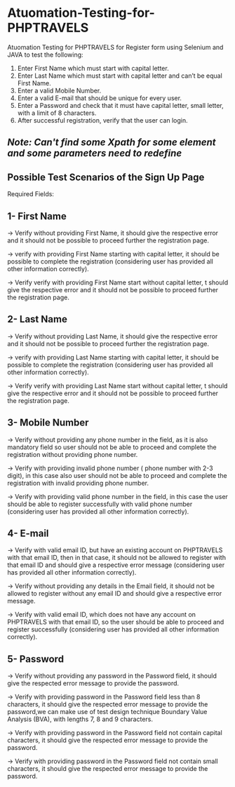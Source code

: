 # Atuomation-Testing-for-PHPTRAVELS
Atuomation Testing for PHPTRAVELS for Register form 
using Selenium and JAVA to test the following:
1. Enter First Name which must start with capital letter.
2. Enter Last Name which must start with capital letter and can’t be equal First Name.
3. Enter a valid Mobile Number.
4. Enter a valid E-mail that should be unique for every user.
5. Enter a Password and check that it must have capital letter, small letter, with a limit of 8
characters.
6. After successful registration, verify that the user can login.

*****Note: Can't find some Xpath for some element and some parameters need to redefine*****
-------------------------------------------------------------------------------------------------------------
Possible Test Scenarios of the Sign Up Page
---------------------------------------------

Required Fields:

1- First Name
----------
→ Verify without providing First Name, it should give the respective error and it should not be possible to proceed further the registration page.

→ verify with providing First Name starting with capital letter, it should be possible to complete the registration (considering user has provided all other information correctly).

→ Verify verify with providing First Name start without capital letter, t should give the respective error and it should not be possible to proceed further the registration page.


2- Last Name
----------
→ Verify without providing Last Name, it should give the respective error and it should not be possible to proceed further the registration page.

→ verify with providing Last Name starting with capital letter, it should be possible to complete the registration (considering user has provided all other information correctly).

→ Verify verify with providing Last Name start without capital letter, t should give the respective error and it should not be possible to proceed further the registration page.


3- Mobile Number
---------------
→ Verify without providing any phone number in the field, as it is also mandatory field so user should not be able to proceed and complete the registration without providing phone number.

→ Verify with providing invalid phone number ( phone number with 2-3 digit), in this case also user should not be able to proceed and complete the registration with invalid providing phone number.

→ Verify with providing valid phone number in the field, in this case the user should be able to register successfully with valid phone number (considering user has provided all other information correctly).


4- E-mail
-----------
→ Verify with valid email ID, but have an existing account on PHPTRAVELS with that email ID, then in that case, it should not be allowed to register with that email ID and should give a respective error message (considering user has provided all other information correctly).

→ Verify without providing any details in the Email field, it should not be allowed to register without any email ID and should give a respective error message.

→ Verify with valid email ID, which does not have any account on PHPTRAVELS with that email ID, so the user should be able to proceed and register successfully (considering user has provided all other information correctly).

5- Password
----------------
→ Verify without providing any password in the Password field, it should give the respected error message to provide the password.

→ Verify with providing password in the Password field less than 8 characters, it should give the respected error message to provide the password,we can make use of test design technique Boundary Value Analysis (BVA), with lengths 7, 8 and 9 characters.

→ Verify with providing password in the Password field not contain capital characters, it should give the respected error message to provide the password.

→ Verify with providing password in the Password field not contain small characters, it should give the respected error message to provide the password.



